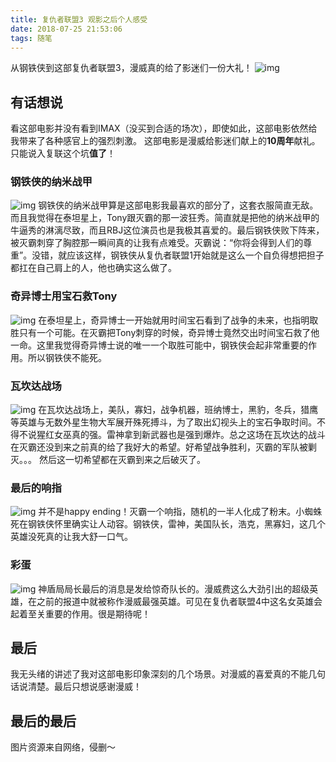 ```yaml
---
title: 复仇者联盟3 观影之后个人感受
date: 2018-07-25 21:53:06
tags: 随笔
---
```


从钢铁侠到这部复仇者联盟3，漫威真的给了影迷们一份大礼！
![img](http://img5.mtime.cn/CMS/Gallery/2018/02/09/083700.89412439_1000.jpg)

<!-- more -->

## 有话想说
看这部电影并没有看到IMAX（没买到合适的场次），即使如此，这部电影依然给我带来了各种感官上的强烈刺激。
这部电影是漫威给影迷们献上的**10周年**献礼。只能说入复联这个坑**值了**！

### 钢铁侠的纳米战甲
![img](http://p3.pstatp.com/large/pgc-image/152230459273263a2d7a82a)
钢铁侠的纳米战甲算是这部电影我最喜欢的部分了，这套衣服简直无敌。而且我觉得在泰坦星上，Tony跟灭霸的那一波狂秀。简直就是把他的纳米战甲的牛逼秀的淋漓尽致，而且RBJ这位演员也是我极其喜爱的。最后钢铁侠败下阵来，被灭霸刺穿了胸腔那一瞬间真的让我有点难受。灭霸说：“你将会得到人们的尊重”。没错，就应该这样，钢铁侠从复仇者联盟1开始就是这么一个自负得想把担子都扛在自己肩上的人，他也确实这么做了。

### 奇异博士用宝石救Tony
![img](http://p1.pstatp.com/large/pgc-image/15238909631048e27e11d31)
在泰坦星上，奇异博士一开始就用时间宝石看到了战争的未来，也指明取胜只有一个可能。在灭霸把Tony刺穿的时候，奇异博士竟然交出时间宝石救了他一命。这里我觉得奇异博士说的唯一一个取胜可能中，钢铁侠会起非常重要的作用。所以钢铁侠不能死。

### 瓦坎达战场
![img](https://09.imgmini.eastday.com/mobile/20180510/20180510213337_63afee90055137847552025e33c8eeab_14.gif)
在瓦坎达战场上，美队，寡妇，战争机器，班纳博士，黑豹，冬兵，猎鹰等英雄与无数外星生物大军展开殊死搏斗，为了取出幻视头上的宝石争取时间。不得不说猩红女巫真的强。雷神拿到新武器也是强到爆炸。总之这场在瓦坎达的战斗在灭霸还没到来之前真的给了我好大的希望。好希望战争胜利，灭霸的军队被剿灭。。。 然后这一切希望都在灭霸到来之后破灭了。

### 最后的响指
![img](http://p0.ifengimg.com/pmop/2018/0626/D1BEBC1DCDBF6C48EDF6493118397E3582996BB0_size1049_w494_h208.gif)
并不是happy ending！灭霸一个响指，随机的一半人化成了粉末。小蜘蛛死在钢铁侠怀里确实让人动容。钢铁侠，雷神，美国队长，浩克，黑寡妇，这几个英雄没死真的让我大舒一口气。

### 彩蛋
![img](https://img.laonanren.com/upload2/2016-10/16102417059691.jpg)
神盾局局长最后的消息是发给惊奇队长的。漫威费这么大劲引出的超级英雄，在之前的报道中就被称作漫威最强英雄。可见在复仇者联盟4中这名女英雄会起着至关重要的作用。很是期待呢！

## 最后
我无头绪的讲述了我对这部电影印象深刻的几个场景。对漫威的喜爱真的不能几句话说清楚。最后只想说感谢漫威！

## 最后的最后

图片资源来自网络，侵删～